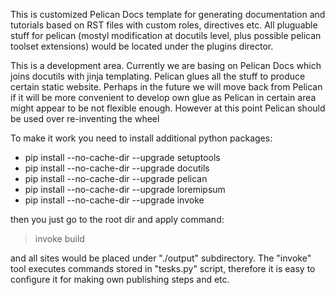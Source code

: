 

This is customized Pelican Docs template for generating 
documentation and tutorials based on RST files with 
custom roles, directives etc. All pluguable stuff for pelican (mostyl modification 
at docutils level, plus possible pelican toolset extensions) would be located 
under the plugins director. 

This is a development area. Currently we are basing on Pelican Docs which 
joins docutils with jinja templating. Pelican glues all the stuff to produce
certain static website. Perhaps in the future we will move back from Pelican if
it will be more convenient to develop own glue as Pelican in certain area might 
appear to be not flexible enough. However at this point Pelican should be used over
re-inventing the wheel  


To make it work you need to install additional python packages:
  - pip install --no-cache-dir --upgrade setuptools
  - pip install --no-cache-dir --upgrade docutils
  - pip install --no-cache-dir --upgrade pelican
  - pip install --no-cache-dir --upgrade loremipsum 
  - pip install --no-cache-dir --upgrade invoke

then you just go to the root dir and apply command:

> invoke build

and all sites would be placed under "./output" subdirectory. The "invoke" tool executes
commands stored in "tesks.py" script, therefore it is easy to configure it for making 
own publishing steps and etc. 

